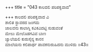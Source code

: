 +++
title = "043 ಕಾಲದಲಿ ಪರಿಪಕ್ವವಾದ"

+++
ಕಾಲದಲಿ ಪರಿಪಕ್ವವಾದ ವಿ  
ಶಾಲಿತ ಸ್ಥಾವರದ ಜಂಗಮ  
ಜಾಲವನು ಕಾಲಾಗ್ನಿ ಕವಿಕವಿದಟ್ಟಿ ಸುಡುವಂತೆ  
ಮೇಲು ಮೇಲೊಡಗವಿವ ಬಾಣ  
ಜ್ವಾಲೆಯಲಿ ಕುರುಸೈನ್ಯ ಕಾನನ  
ಮಾಲೆಯನು ಕಲಿಪಾರ್ಥ ಪಾವಕನುರುಹಿದನು ಮುಳಿದು      ॥43॥
